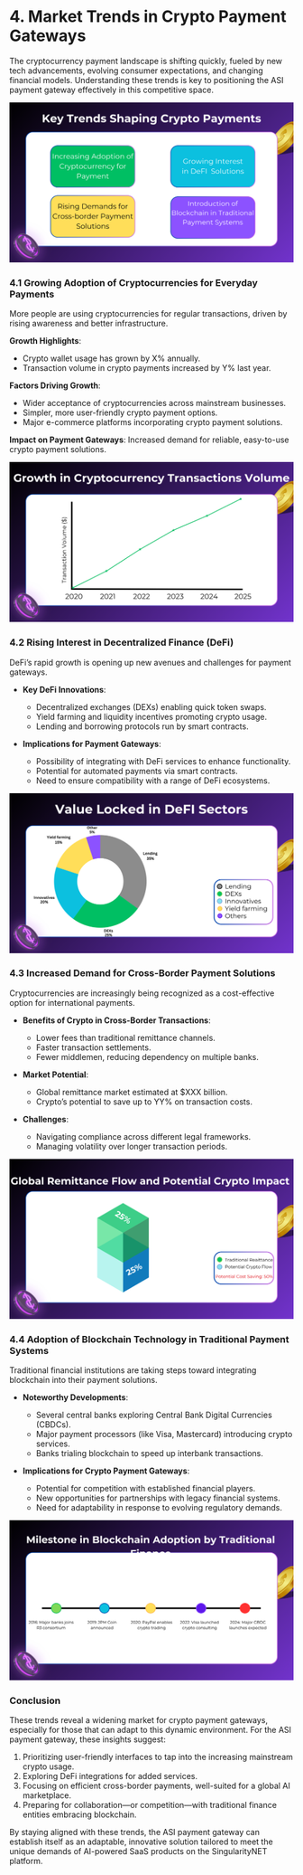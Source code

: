 # 4. Market Trends in Crypto Payment Gateways

The cryptocurrency payment landscape is shifting quickly, fueled by new tech advancements, evolving consumer expectations, and changing financial models. Understanding these trends is key to positioning the ASI payment gateway effectively in this competitive space.


![Key Trends Shaping Crypto Payments](research_images/key-trends-shaping-crypto-payments.svg)

### 4.1 Growing Adoption of Cryptocurrencies for Everyday Payments

More people are using cryptocurrencies for regular transactions, driven by rising awareness and better infrastructure.

**Growth Highlights**:

- Crypto wallet usage has grown by X% annually.
- Transaction volume in crypto payments increased by Y% last year.

**Factors Driving Growth**:

- Wider acceptance of cryptocurrencies across mainstream businesses.
- Simpler, more user-friendly crypto payment options.
- Major e-commerce platforms incorporating crypto payment solutions.

**Impact on Payment Gateways**: Increased demand for reliable, easy-to-use crypto payment solutions.


![Growth in Cryptocurrency Transaction Volume for Payments](research_images/growth-in-cryptocurrency-transaction-volume.svg)

### 4.2 Rising Interest in Decentralized Finance (DeFi)

DeFi’s rapid growth is opening up new avenues and challenges for payment gateways.

- **Key DeFi Innovations**:
  - Decentralized exchanges (DEXs) enabling quick token swaps.
  - Yield farming and liquidity incentives promoting crypto usage.
  - Lending and borrowing protocols run by smart contracts.

- **Implications for Payment Gateways**:
  - Possibility of integrating with DeFi services to enhance functionality.
  - Potential for automated payments via smart contracts.
  - Need to ensure compatibility with a range of DeFi ecosystems.

![Distribution of Value Locked in Different DeFi Sectors](research_images/distribution-of-value-locked-in-defi.svg)

### 4.3 Increased Demand for Cross-Border Payment Solutions

Cryptocurrencies are increasingly being recognized as a cost-effective option for international payments.

- **Benefits of Crypto in Cross-Border Transactions**:
  - Lower fees than traditional remittance channels.
  - Faster transaction settlements.
  - Fewer middlemen, reducing dependency on multiple banks.

- **Market Potential**:
  - Global remittance market estimated at $XXX billion.
  - Crypto’s potential to save up to YY% on transaction costs.

- **Challenges**:
  - Navigating compliance across different legal frameworks.
  - Managing volatility over longer transaction periods.

![Global Remittance Flows and Potential Crypto Impact](research_images/global-remittance-flows-and-crypto-impact.svg)

### 4.4 Adoption of Blockchain Technology in Traditional Payment Systems

Traditional financial institutions are taking steps toward integrating blockchain into their payment solutions.

- **Noteworthy Developments**:
  - Several central banks exploring Central Bank Digital Currencies (CBDCs).
  - Major payment processors (like Visa, Mastercard) introducing crypto services.
  - Banks trialing blockchain to speed up interbank transactions.

- **Implications for Crypto Payment Gateways**:
  - Potential for competition with established financial players.
  - New opportunities for partnerships with legacy financial systems.
  - Need for adaptability in response to evolving regulatory demands.

![Milestones in Blockchain Adoption by Traditional Finance](research_images/blockchain-adoption-milestones.svg)

### Conclusion

These trends reveal a widening market for crypto payment gateways, especially for those that can adapt to this dynamic environment. For the ASI payment gateway, these insights suggest:

1. Prioritizing user-friendly interfaces to tap into the increasing mainstream crypto usage.
2. Exploring DeFi integrations for added services.
3. Focusing on efficient cross-border payments, well-suited for a global AI marketplace.
4. Preparing for collaboration—or competition—with traditional finance entities embracing blockchain.

By staying aligned with these trends, the ASI payment gateway can establish itself as an adaptable, innovative solution tailored to meet the unique demands of AI-powered SaaS products on the SingularityNET platform.